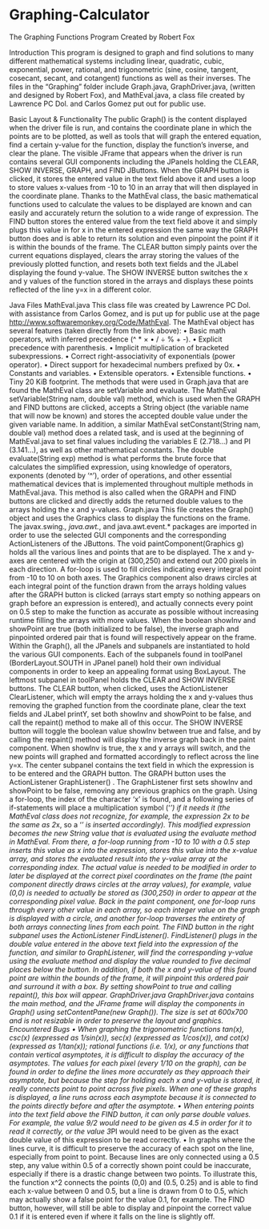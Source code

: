# Graphing-Calculator

The Graphing Functions Program
Created by Robert Fox

Introduction
This program is designed to graph and find solutions to many different mathematical systems including linear, quadratic, cubic, exponential, power, rational, and trigonometric (sine, cosine, tangent, cosecant, secant, and cotangent) functions as well as their inverses.
The files in the “Graphing” folder include Graph.java, GraphDriver.java, (written and designed by Robert Fox), and MathEval.java, a class file created by Lawrence PC Dol. and Carlos Gomez put out for public use.

Basic Layout & Functionality
The public Graph() is the content displayed when the driver file is run, and contains the coordinate plane in which the points are to be plotted, as well as tools that will graph the entered equation, find a certain y-value for the function, display the function’s inverse, and clear the plane. The visible JFrame that appears when the driver is run contains several GUI components including the JPanels holding the CLEAR, SHOW INVERSE, GRAPH, and FIND JButtons. 
When the GRAPH button is clicked, it stores the entered value in the text field above it and uses a loop to store values x-values from -10 to 10 in an array that will then displayed in the coordinate plane. Thanks to the MathEval class, the basic mathematical functions used to calculate the values to be displayed are known and can easily and accurately return the solution to a wide range of expression. The FIND button stores the entered value from the text field above it and simply plugs this value in for x in the entered expression the same way the GRAPH button does and is able to return its solution and even pinpoint the point if it is within the bounds of the frame. The CLEAR button simply paints over the current equations displayed, clears the array storing the values of the previously plotted function, and resets both text fields and the JLabel displaying the found y-value. The SHOW INVERSE button switches the x and y values of the function stored in the arrays and displays these points reflected of the line y=x in a different color.

Java Files
MathEval.java
This class file was created by Lawrence PC Dol. with assistance from Carlos Gomez, and is put up for public use at the page http://www.softwaremonkey.org/Code/MathEval. The MathEval object has several features (taken directly from the link above):
•	Basic math operators, with inferred precedence (^ * × • / ÷ % + -).
•	Explicit precedence with parenthesis.
•	Implicit multiplication of bracketed subexpressions.
•	Correct right-associativity of exponentials (power operator).
•	Direct support for hexadecimal numbers prefixed by 0x.
•	Constants and variables.
•	Extensible operators.
•	Extensible functions.
•	Tiny 20 KiB footprint.
The methods that were used in Graph.java that are found the MathEval class are setVariable and evaluate. The MathEval setVariable(String nam, double val) method, which is used when the GRAPH and FIND buttons are clicked, accepts a String object (the variable name that will now be known) and stores the accepted double value under the given variable name. In addition, a similar MathEval setConstant(String nam, double val) method does a related task, and is used at the beginning of MathEval.java to set final values including the variables E (2.718…) and PI (3.141…), as well as other mathematical constants. The double evaluate(String exp) method is what performs the brute force that calculates the simplified expression, using knowledge of operators, exponents (denoted by ‘^’), order of operations, and other essential mathematical devices that is implemented throughout multiple methods in MathEval.java. This method is also called when the GRAPH and FIND buttons are clicked and directly adds the returned double values to the arrays holding the x and y-values.
Graph.java
This file creates the Graph() object and uses the Graphics class to display the functions on the frame. The javax.swing.*, java.awt.*, and java.awt.event.* packages are imported in order to use the selected GUI components and the corresponding ActionListeners of the JButtons. 
The void paintComponent(Graphics g) holds all the various lines and points that are to be displayed. The x and y-axes are centered with the origin at (300,250) and extend out 200 pixels in each direction. A for-loop is used to fill circles indicating every integral point from -10 to 10 on both axes. The Graphics component also draws circles at each integral point of the function drawn from the arrays holding values after the GRAPH button is clicked (arrays start empty so nothing appears on graph before an expression is entered), and actually connects every point on 0.5 step to make the function as accurate as possible without increasing runtime filling the arrays with more values. When the boolean showInv and showPoint are true (both initialized to be false), the inverse graph and pinpointed ordered pair that is found will respectively appear on the frame. 
Within the Graph(), all the JPanels and subpanels are instantiated to hold the various GUI components. Each of the subpanels found in toolPanel (BorderLayout.SOUTH in JPanel panel) hold their own individual components in order to keep an appealing format using BoxLayout. 
The leftmost subpanel in toolPanel holds the CLEAR and SHOW INVERSE buttons. The CLEAR button, when clicked, uses the ActionListener ClearListener, which will empty the arrays holding the x and y-values thus removing the graphed function from the coordinate plane, clear the text fields and JLabel printY, set both showInv and showPoint to be false, and call the repaint() method to make all of this occur. The SHOW INVERSE button will toggle the boolean value showInv between true and false, and by calling the repaint() method will display the inverse graph back in the paint component. When showInv is true, the x and y arrays will switch, and the new points will graphed and formatted accordingly to reflect across the line y=x. 
The center subpanel contains the text field in which the expression is to be entered and the GRAPH button. The GRAPH button uses the ActionListener GraphListener() . The GraphListener first sets showInv and showPoint to be false, removing any previous graphics on the graph. Using a for-loop, the index of the character ‘x’ is found, and a following series of if-statements will place a multiplication symbol (‘*’) if it needs it (the MathEval class does not recognize, for example, the expression 2x to be the same as 2*x, so a ‘*’ is inserted accordingly). This modified expression becomes the new String value that is evaluated using the evaluate method in MathEval. From there, a for-loop running from -10 to 10 with a 0.5 step inserts this value as x into the expression, stores this value into the x-value array, and stores the evaluated result into the y-value array at the corresponding index. The actual value is needed to be modified in order to later be displayed at the correct pixel coordinates on the frame (the paint component directly draws circles at the array values), for example, value (0,0) is needed to actually be stored as (300,250) in order to appear at the corresponding pixel value. Back in  the paint component, one for-loop runs through every other value in each array, so each integer value on the graph is displayed with a circle, and another for-loop traverses the entirety of both arrays connecting lines from each point. 
The FIND button in the right subpanel uses the ActionListener FindListener(). FindListener() plugs in the double value entered in the above text field into the expression of the function, and similar to GraphListener, will find the corresponding y-value using the evaluate method and display the value rounded to five decimal places below the button. In addition, if both the x and y-value of this found point are within the bounds of the frame, it will pinpoint this ordered pair and surround it with a box. By setting showPoint to true and calling repaint(), this box will appear.
GraphDriver.java
GraphDriver.java contains the main method, and the JFrame frame will display the components in Graph() using setContentPane(new Graph()). The size is set at 600x700 and is not resizable in order to preserve the layout and graphics. 
Encountered Bugs
•	When graphing the trigonometric functions tan(x), csc(x) (expressed as 1/sin(x)), sec(x) (expressed as 1/cos(x)), and cot(x) (expressed as 1/tan(x)); rational functions (i.e. 1/x), or any functions that contain vertical asymptotes, it is difficult to display the accuracy of the asymptotes. The values for each pixel (every 1/10 on the graph), can be found in order to define the lines more accurately as they approach their asymptote, but because the step for holding each x and y-value is stored, it really connects point to point across five pixels. When one of these graphs is displayed, a line runs across each asymptote because it is connected to the points directly before and after the asymptote.
•	 When entering points into the text field above the FIND button, it can only parse double values. For example, the value 9/2 would need to be given as 4.5 in order for it to read it correctly, or the value 3*PI would need to be given as the exact double value of this expression to be read correctly.
•	In graphs where the lines curve, it is difficult to preserve the accuracy of each spot on the line, especially from point to point. Because lines are only connected using a 0.5 step, any value within 0.5 of a correctly shown point could be inaccurate, especially if there is a drastic change between two points. To illustrate this, the function x^2 connects the points (0,0) and (0.5, 0.25) and is able to find each x-value between 0 and 0.5, but a line is drawn from 0 to 0.5, which may actually show a false point for the value 0.1, for example. The FIND button, however, will still be able to display and pinpoint the correct value 0.1 if it is entered even if where it falls on the line is slightly off.
